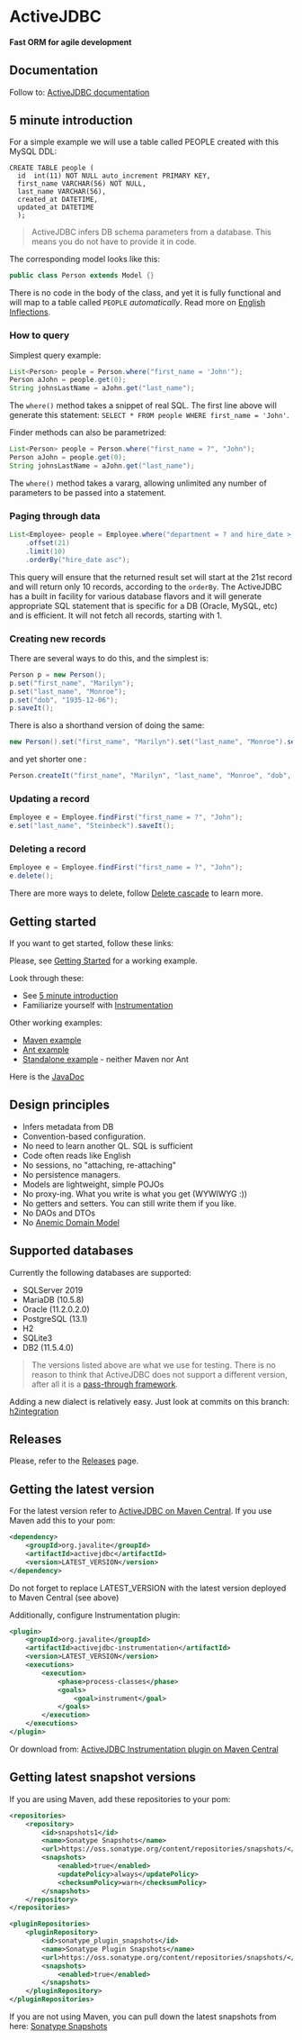 <div class="page-header">
   <h1>ActiveJDBC</h1> 
   <h4>Fast ORM for agile development
</h4>

</div>


## Documentation

Follow to: [ActiveJDBC documentation](documentation#activejdbc)

## 5 minute introduction

For a simple example we will use a table called PEOPLE created with this MySQL DDL:

~~~~ {.sql}
CREATE TABLE people (
  id  int(11) NOT NULL auto_increment PRIMARY KEY,
  first_name VARCHAR(56) NOT NULL,
  last_name VARCHAR(56),
  created_at DATETIME,
  updated_at DATETIME
  );
~~~~

> ActiveJDBC infers DB schema parameters from a database. This means you do not have to provide it in code.

The corresponding model looks like this:

~~~~ {.java  .numberLines}
public class Person extends Model {}
~~~~

There is no code in the body of the class, and yet it is fully functional and will
map to a table called `PEOPLE` *automatically*. Read more on [English Inflections](english_inflections).


### How to query

Simplest query example:

~~~~ {.java  .numberLines}
List<Person> people = Person.where("first_name = 'John'");
Person aJohn = people.get(0);
String johnsLastName = aJohn.get("last_name");
~~~~

The `where()` method takes a snippet of real SQL. The first line above will generate this statement:
`SELECT * FROM people WHERE first_name = 'John'`.

Finder methods can also be parametrized:

~~~~ {.java  .numberLines}
List<Person> people = Person.where("first_name = ?", "John");
Person aJohn = people.get(0);
String johnsLastName = aJohn.get("last_name");
~~~~

The `where()` method takes a vararg, allowing unlimited any number of parameters to be passed into a statement.

### Paging through data

~~~~ {.java  .numberLines}
List<Employee> people = Employee.where("department = ? and hire_date > ? ", "IT", hireDate)
    .offset(21)
    .limit(10)
    .orderBy("hire_date asc");
~~~~

This query will ensure that the returned result set will start at the 21st record and will return only 10 records,
according to the `orderBy`. The ActiveJDBC has a built in facility for various database flavors and it will generate
appropriate SQL statement that is specific for a DB (Oracle, MySQL, etc) and is efficient. It will not fetch all
records, starting with 1.

### Creating new records

There are several ways to do this, and the simplest is:

~~~~ {.java  .numberLines}
Person p = new Person();
p.set("first_name", "Marilyn");
p.set("last_name", "Monroe");
p.set("dob", "1935-12-06");
p.saveIt();
~~~~

There is also a shorthand version of doing the same:

~~~~ {.java  .numberLines}
new Person().set("first_name", "Marilyn").set("last_name", "Monroe").set("dob", "1935-12-06").saveIt();
~~~~

and yet shorter one :

~~~~ {.java  .numberLines}
Person.createIt("first_name", "Marilyn", "last_name", "Monroe", "dob", "1935-12-06");
~~~~

### Updating a record

~~~~ {.java  .numberLines}
Employee e = Employee.findFirst("first_name = ?", "John");
e.set("last_name", "Steinbeck").saveIt();
~~~~

### Deleting a record

~~~~ {.java  .numberLines}
Employee e = Employee.findFirst("first_name = ?", "John");
e.delete();
~~~~

There are more ways to delete, follow [Delete cascade](delete_cascade) to learn more.

## Getting started

If you want to get started, follow these links:

Please, see [Getting Started](getting_started) for a working example.

Look through these:

* See [5 minute introduction](#minute-introduction)
* Familiarize yourself with [Instrumentation](instrumentation)

Other working examples:

* [Maven example](https://github.com/javalite/javalite-examples/tree/master/simple-example)
* [Ant example](https://github.com/javalite/javalite-examples/tree/master/ant-example)
* [Standalone example](https://github.com/javalite/javalite-examples/tree/master/standalone-example) - neither Maven nor Ant

Here is the [JavaDoc](http://javalite.github.io/2.3.2-j8-SNAPSHOT/)


## Design principles

* Infers metadata from DB
* Convention-based configuration.
* No need to learn another QL. SQL is sufficient
* Code often reads like English
* No sessions, no "attaching, re-attaching"
* No persistence managers.
* Models are lightweight, simple POJOs
* No proxy-ing. What you write is what you get (WYWIWYG :))
* No getters and setters. You can still write them if you like.
* No DAOs and DTOs
* No [Anemic Domain Model](http://www.martinfowler.com/bliki/AnemicDomainModel.html)

## Supported databases

Currently the following databases are supported:

* SQLServer 2019 
* MariaDB (10.5.8) 
* Oracle (11.2.0.2.0)
* PostgreSQL (13.1)
* H2
* SQLite3
* DB2 (11.5.4.0) 

> The versions listed above are what we use for testing. There is no reason to think that ActiveJDBC does not support 
> a different version, after all it is a [pass-through framework](/pass_through_framework). 



Adding a new dialect is relatively easy. Just look at commits on this branch: [h2integration](https://github.com/javalite/javalite/tree/h2integration)


## Releases

Please, refer to the [Releases](releases) page.

## Getting the latest version

For the latest version  refer to [ActiveJDBC on Maven Central](http://search.maven.org/#search%7Cga%7C1%7Corg.javalite.activejdbc).
If you use Maven add this to your pom:

~~~~ {.xml  .numberLines}
<dependency>
    <groupId>org.javalite</groupId>
    <artifactId>activejdbc</artifactId>
    <version>LATEST_VERSION</version>
</dependency>
~~~~

Do not forget to replace LATEST_VERSION with the latest version deployed to Maven Central (see above)


Additionally, configure Instrumentation plugin:

~~~~ {.xml  .numberLines}
<plugin>
    <groupId>org.javalite</groupId>
    <artifactId>activejdbc-instrumentation</artifactId>
    <version>LATEST_VERSION</version>
    <executions>
        <execution>
            <phase>process-classes</phase>
            <goals>
                <goal>instrument</goal>
            </goals>
        </execution>
    </executions>
</plugin>
~~~~

Or download from: [ActiveJDBC Instrumentation plugin on Maven Central](http://search.maven.org/#search%7Cga%7C1%7Ca%3A%22activejdbc-instrumentation%22)

## Getting latest snapshot versions

If you are using Maven, add these repositories to your pom:

~~~~ {.xml  .numberLines}
<repositories>
    <repository>
        <id>snapshots1</id>
        <name>Sonatype Snapshots</name>
        <url>https://oss.sonatype.org/content/repositories/snapshots/</url>
        <snapshots>
            <enabled>true</enabled>
            <updatePolicy>always</updatePolicy>
            <checksumPolicy>warn</checksumPolicy>
        </snapshots>
    </repository>
</repositories>

<pluginRepositories>
    <pluginRepository>
        <id>sonatype_plugin_snapshots</id>
        <name>Sonatype Plugin Snapshots</name>
        <url>https://oss.sonatype.org/content/repositories/snapshots/</url>
        <snapshots>
            <enabled>true</enabled>
        </snapshots>
    </pluginRepository>
</pluginRepositories>
~~~~

If you are not using Maven, you can pull down the latest snapshots from here:
<a href="https://oss.sonatype.org/content/repositories/snapshots">Sonatype Snapshots</a>

